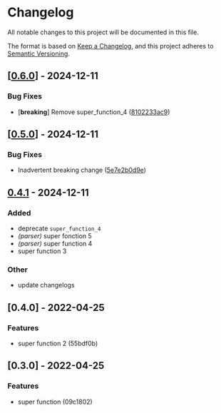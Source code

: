 # Changelog

All notable changes to this project will be documented in this file.

The format is based on [Keep a Changelog](https://keepachangelog.com/en/1.0.0/),
and this project adheres to [Semantic Versioning](https://semver.org/spec/v2.0.0.html).






## [[0.6.0](https://github.com/CBenoit/my-gh-actions-playground/compare/publish-test-b-4347e0f632-v0.5.0...publish-test-b-4347e0f632-v0.6.0)] - 2024-12-11

### <!-- 4 -->Bug Fixes

- [**breaking**] Remove super_function_4 ([8102233ac9](https://github.com/Devolutions/devolutions-gateway/commit/8102233ac9e74b1fbde1f48e9d665405e28c639e)) 



## [[0.5.0]((https://github.com/CBenoit/my-gh-actions-playground/compare/publish-test-b-4347e0f632-v0.4.1...publish-test-b-4347e0f632-v0.5.0))] - 2024-12-11

### <!-- 4 -->Bug Fixes

- Inadvertent breaking change ([5e7e2b0d9e](https://github.com/Devolutions/devolutions-gateway/commit/5e7e2b0d9e660b042ca6209a9b069ee6e377fe5d)) 

## [0.4.1](https://github.com/CBenoit/my-gh-actions-playground/compare/publish-test-b-4347e0f632-v0.4.0...publish-test-b-4347e0f632-v0.4.1) - 2024-12-11

### Added

- deprecate `super_function_4`
- *(parser)* super fonction 5
- *(parser)* super function 4
- super function 3

### Other

- update changelogs

## [0.4.0] - 2022-04-25

### Features

* super function 2 (55bdf0b)

## [0.3.0] - 2022-04-25

### Features

- super function (09c1802)
